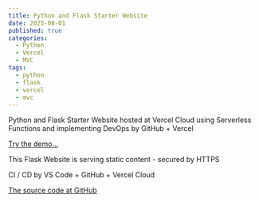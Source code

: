 ```yaml
---
title: Python and Flask Starter Website
date: 2025-08-01
published: true
categories:
  - Python
  - Vercel
  - MVC
tags:
  - python
  - flask
  - vercel
  - mvc
---
```


Python and Flask Starter Website hosted at Vercel Cloud using Serverless Functions and implementing DevOps by GitHub + Vercel

<a href="https://flask-vercel-start-one.vercel.app/" target="_blank" title="Flask Website at Vercel">Try the demo...</a>

This Flask Website is serving static content - secured by HTTPS

CI / CD by VS Code + GitHub + Vercel Cloud 

<a href="https://github.com/persteenolsen/flask-vercel-start-one" target="_blank">The source code at GitHub</a>
